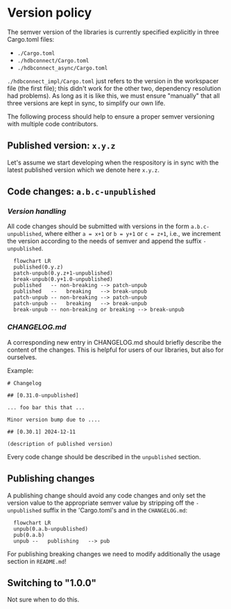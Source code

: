# Version policy

The semver version of the libraries is currently specified explicitly in three Cargo.toml files:
- `./Cargo.toml`
- `./hdbconnect/Cargo.toml`
- `./hdbconnect_async/Cargo.toml`

`./hdbconnect_impl/Cargo.toml` just refers to the version in the workspacer file (the first file);
this didn't work for the other two, dependency resolution had problems).
As long as it is like this, we must ensure "manually" that all three versions are kept in sync,
to simplify our own life.

The following process should help to ensure a proper semver versioning with multiple code
contributors.

## Published version: `x.y.z`
Let's assume we start developing when the respository is in sync with the latest published version 
which we denote here `x.y.z`.

## Code changes: `a.b.c-unpublished`

### *Version handling*

All code changes should be submitted with versions in the form `a.b.c-unpublished`, where either
  `a = x+1` or `b = y+1` or `c = z+1`, i.e., we increment the version according to the needs of 
  semver and append the suffix `-unpublished`.

  ```mermaid
    flowchart LR
    published(0.y.z)
    patch-unpub(0.y.z+1-unpublished)
    break-unpub(0.y+1.0-unpublished)
    published   -- non-breaking --> patch-unpub
    published   --   breaking   --> break-unpub
    patch-unpub -- non-breaking --> patch-unpub
    patch-unpub --   breaking   --> break-unpub
    break-unpub -- non-breaking or breaking --> break-unpub
  ```

### *CHANGELOG.md*

A corresponding new entry in CHANGELOG.md should briefly describe the content of the changes.
This is helpful for users of our libraries, but also for ourselves.

Example:

    # Changelog

    ## [0.31.0-unpublished]

    ... foo bar this that ...

    Minor version bump due to ....

    ## [0.30.1] 2024-12-11

    (description of published version)

Every code change should be described in the `unpublished` section. 

## Publishing changes

A publishing change should avoid any code changes and only set the version value to the appropriate semver value by stripping off the `-unpublished` suffix in the 'Cargo.toml's and in the 
`CHANGELOG.md`:

  ```mermaid
    flowchart LR
    unpub(0.a.b-unpublished)
    pub(0.a.b)
    unpub --   publishing   --> pub
  ```

For publishing breaking changes we need to modify additionally the usage section in `README.md`!

## Switching to "1.0.0"

Not sure when to do this. 